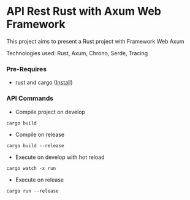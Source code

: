 # API Rest Rust with Axum Web Framework
This project aims to present a Rust project with Framework Web Axum

Technologies used: Rust, Axum, Chrono, Serde, Tracing

### Pre-Requires
- rust and cargo ([Install](https://www.rust-lang.org/tools/install))

### API Commands

- Compile project on develop

`cargo build`

- Compile on release

`cargo build --release`

- Execute on develop with hot reload

`cargo watch -x run`

- Execute on release

`cargo run --release`
